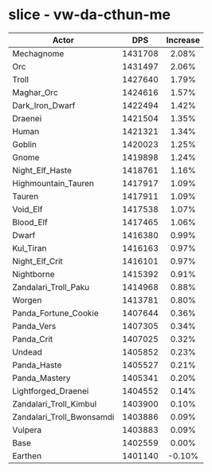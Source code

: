 # slice - vw-da-cthun-me
| Actor | DPS | Increase |
|---|:---:|:---:|
|Mechagnome|1431708|2.08%|
|Orc|1431497|2.06%|
|Troll|1427640|1.79%|
|Maghar_Orc|1424616|1.57%|
|Dark_Iron_Dwarf|1422494|1.42%|
|Draenei|1421504|1.35%|
|Human|1421321|1.34%|
|Goblin|1420023|1.25%|
|Gnome|1419898|1.24%|
|Night_Elf_Haste|1418761|1.16%|
|Highmountain_Tauren|1417917|1.09%|
|Tauren|1417911|1.09%|
|Void_Elf|1417538|1.07%|
|Blood_Elf|1417465|1.06%|
|Dwarf|1416380|0.99%|
|Kul_Tiran|1416163|0.97%|
|Night_Elf_Crit|1416101|0.97%|
|Nightborne|1415392|0.91%|
|Zandalari_Troll_Paku|1414968|0.88%|
|Worgen|1413781|0.80%|
|Panda_Fortune_Cookie|1407644|0.36%|
|Panda_Vers|1407305|0.34%|
|Panda_Crit|1407025|0.32%|
|Undead|1405852|0.23%|
|Panda_Haste|1405527|0.21%|
|Panda_Mastery|1405341|0.20%|
|Lightforged_Draenei|1404552|0.14%|
|Zandalari_Troll_Kimbul|1403900|0.10%|
|Zandalari_Troll_Bwonsamdi|1403886|0.09%|
|Vulpera|1403883|0.09%|
|Base|1402559|0.00%|
|Earthen|1401140|-0.10%|
